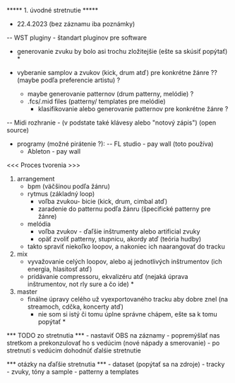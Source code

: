 ***** 1. úvodné stretnutie *****
- 22.4.2023 (bez záznamu iba poznámky)

-- WST pluginy - štandart pluginov pre software
- generovanie zvuku by bolo asi trochu zložitejšie (ešte sa skúsiť popýtať) *

- vyberanie samplov a zvukov (kick, drum atď) pre konkrétne žánre ?? (maybe podľa preferencie artistu) ?
	- maybe generovanie patternov (drum patterny, melódie) ?
	- .fcs/.mid files (patterny/ templates pre melódie)
		- klasifikovanie alebo generovanie patternov pre konkrétne žánre ?

-- Midi rozhranie - (v podstate také klávesy alebo "notový zápis") (open source)

- programy (možné pirátenie ?):
	-- FL studio - pay wall (toto používa)
	- Ableton - pay wall 

<<< Proces tvorenia >>>
1. arrangement 
	- bpm (väčšinou podľa žánru)
	- rytmus (základný loop)
		- voľba zvukou- bicie (kick, drum, cimbal atď)
		- zaradenie do patternu podľa žánru (špecifické patterny pre žánre)
	- melódia
		- voľba zvukov - ďaľšie inštrumenty alebo artificial zvuky
		- opäť zvoliť patterny, stupnicu, akordy atď (teória hudby)
	- takto spraviť niekoľko loopov, a nakoniec ich naarangovať do tracku
2. mix
	- vyvažovanie celých loopov, alebo aj jednotlivých inštrumentov (ich energia, hlasitosť atď)
	- pridávanie compressoru, ekvalizéru atď (nejaká úprava inštrumentov, not rly sure a čo ide) *
3. master
	- finálne úpravy celého už vyexportovaného tracku aby dobre znel (na streamoch, cdčka, koncerty atď)
		- nie som si istý či tomu úplne správne chápem, ešte sa k tomu popýtať *

*** TODO zo stretnutia ***
	- nastaviť OBS na záznamy
	- popremýšlať nas stretkom a prekonzulovať ho s vedúcim (nové nápady a smerovanie)
	- po stretnutí s vedúcim dohodnúť ďalśie stretnutie

*** otázky na ďaľšie stretnutia ***
	- dataset (popýtať sa na zdroje)
		- tracky
		- zvuky, tóny a sample
		- patterny a templates


	

	

